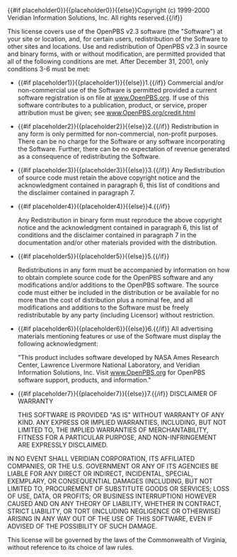 {{#if placeholder0}}{{placeholder0}}{{else}}Copyright (c) 1999-2000 Veridian Information
               Solutions, Inc. All rights reserved.{{/if}}

 This license covers use of the OpenPBS v2.3 software (the &quot;Software&quot;) at your site or location, and, for certain users, redistribution of the Software to other sites and locations. Use and redistribution of OpenPBS v2.3 in source and binary forms, with or without modification, are permitted provided that all of the following conditions are met. After December 31, 2001, only conditions 3-6 must be met:

* {{#if placeholder1}}{{placeholder1}}{{else}}1.{{/if}} Commercial and/or non-commercial use of the Software is permitted provided a current software registration is on file at www.OpenPBS.org. If use of this software contributes to a publication, product, or service, proper attribution must be given; see www.OpenPBS.org/credit.html

* {{#if placeholder2}}{{placeholder2}}{{else}}2.{{/if}} Redistribution in any form is only permitted for non-commercial, non-profit purposes. There can be no charge for the Software or any software incorporating the Software. Further, there can be no expectation of revenue generated as a consequence of redistributing the Software.

* {{#if placeholder3}}{{placeholder3}}{{else}}3.{{/if}} Any Redistribution of source code must retain the above copyright notice and the acknowledgment contained in paragraph 6, this list of conditions and the disclaimer contained in paragraph 7.

* {{#if placeholder4}}{{placeholder4}}{{else}}4.{{/if}}

   Any Redistribution in binary form must reproduce the above copyright notice and the acknowledgment contained in paragraph 6, this list of conditions and the disclaimer contained in paragraph 7 in the documentation and/or other materials provided with the distribution.

* {{#if placeholder5}}{{placeholder5}}{{else}}5.{{/if}}

   Redistributions in any form must be accompanied by information on how to obtain complete source code for the OpenPBS software and any modifications and/or additions to the OpenPBS software. The source code must either be included in the distribution or be available for no more than the cost of distribution plus a nominal fee, and all modifications and additions to the Software must be freely redistributable by any party (including Licensor) without restriction.

* {{#if placeholder6}}{{placeholder6}}{{else}}6.{{/if}} All advertising materials mentioning features or use of the Software must display the following acknowledgment:

   &quot;This product includes software developed by NASA Ames Research Center, Lawrence Livermore National Laboratory, and Veridian Information Solutions, Inc. Visit www.OpenPBS.org for OpenPBS software support, products, and information.&quot;

* {{#if placeholder7}}{{placeholder7}}{{else}}7.{{/if}} DISCLAIMER OF WARRANTY

   THIS SOFTWARE IS PROVIDED &quot;AS IS&quot; WITHOUT WARRANTY OF ANY KIND. ANY EXPRESS OR IMPLIED WARRANTIES, INCLUDING, BUT NOT LIMITED TO, THE IMPLIED WARRANTIES OF MERCHANTABILITY, FITNESS FOR A PARTICULAR PURPOSE, AND NON-INFRINGEMENT ARE EXPRESSLY DISCLAIMED.

 IN NO EVENT SHALL VERIDIAN CORPORATION, ITS AFFILIATED COMPANIES, OR THE U.S. GOVERNMENT OR ANY OF ITS AGENCIES BE LIABLE FOR ANY DIRECT OR INDIRECT, INCIDENTAL, SPECIAL, EXEMPLARY, OR CONSEQUENTIAL DAMAGES (INCLUDING, BUT NOT LIMITED TO, PROCUREMENT OF SUBSTITUTE GOODS OR SERVICES; LOSS OF USE, DATA, OR PROFITS; OR BUSINESS INTERRUPTION) HOWEVER CAUSED AND ON ANY THEORY OF LIABILITY, WHETHER IN CONTRACT, STRICT LIABILITY, OR TORT (INCLUDING NEGLIGENCE OR OTHERWISE) ARISING IN ANY WAY OUT OF THE USE OF THIS SOFTWARE, EVEN IF ADVISED OF THE POSSIBILITY OF SUCH DAMAGE.

 This license will be governed by the laws of the Commonwealth of Virginia, without reference to its choice of law rules.